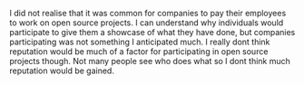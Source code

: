 I did not realise that it was common for companies to pay their employees to work on open source projects.  I can understand why 
individuals would participate to give them a showcase of what they have done, but companies participating was not something I anticipated 
much.  I really dont think reputation would be much of a factor for participating in open source projects though.  Not many people see who 
does what so I dont think much reputation would be gained.  
